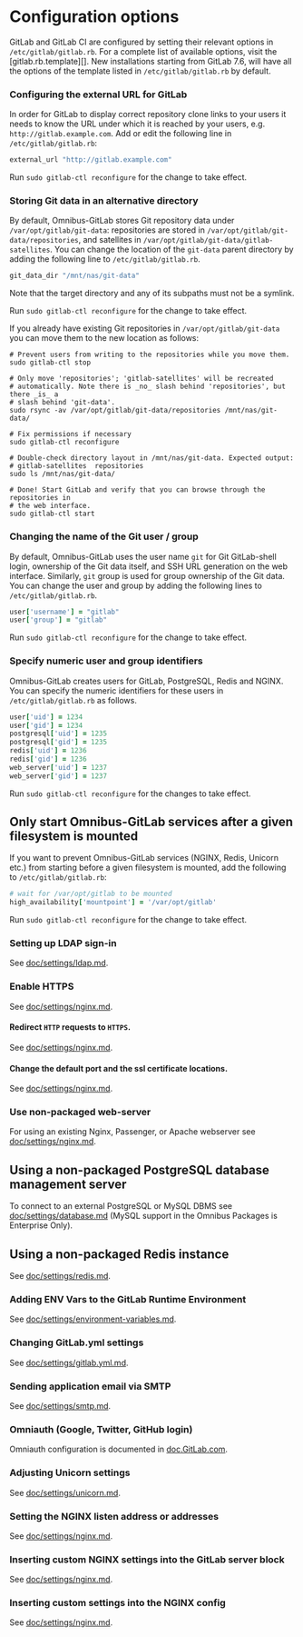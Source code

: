 # Configuration options

GitLab and GitLab CI are configured by setting their relevant options in
`/etc/gitlab/gitlab.rb`. For a complete list of available options, visit the
[gitlab.rb.template][]. New installations starting from GitLab 7.6, will have
all the options of the template listed in `/etc/gitlab/gitlab.rb` by default.


### Configuring the external URL for GitLab

In order for GitLab to display correct repository clone links to your users
it needs to know the URL under which it is reached by your users, e.g.
`http://gitlab.example.com`. Add or edit the following line in
`/etc/gitlab/gitlab.rb`:

```ruby
external_url "http://gitlab.example.com"
```

Run `sudo gitlab-ctl reconfigure` for the change to take effect.

### Storing Git data in an alternative directory

By default, Omnibus-GitLab stores Git repository data under
`/var/opt/gitlab/git-data`: repositories are stored in
`/var/opt/gitlab/git-data/repositories`, and satellites in
`/var/opt/gitlab/git-data/gitlab-satellites`.  You can change the location of
the `git-data` parent directory by adding the following line to
`/etc/gitlab/gitlab.rb`.

```ruby
git_data_dir "/mnt/nas/git-data"
```

Note that the target directory and any of its subpaths must not be a symlink.

Run `sudo gitlab-ctl reconfigure` for the change to take effect.

If you already have existing Git repositories in `/var/opt/gitlab/git-data` you
can move them to the new location as follows:

```shell
# Prevent users from writing to the repositories while you move them.
sudo gitlab-ctl stop

# Only move 'repositories'; 'gitlab-satellites' will be recreated
# automatically. Note there is _no_ slash behind 'repositories', but there _is_ a
# slash behind 'git-data'.
sudo rsync -av /var/opt/gitlab/git-data/repositories /mnt/nas/git-data/

# Fix permissions if necessary
sudo gitlab-ctl reconfigure

# Double-check directory layout in /mnt/nas/git-data. Expected output:
# gitlab-satellites  repositories
sudo ls /mnt/nas/git-data/

# Done! Start GitLab and verify that you can browse through the repositories in
# the web interface.
sudo gitlab-ctl start
```

### Changing the name of the Git user / group

By default, Omnibus-GitLab uses the user name `git` for Git GitLab-shell login,
ownership of the Git data itself, and SSH URL generation on the web interface.
Similarly, `git` group is used for group ownership of the Git data.  You can
change the user and group by adding the following lines to
`/etc/gitlab/gitlab.rb`.

```ruby
user['username'] = "gitlab"
user['group'] = "gitlab"
```

Run `sudo gitlab-ctl reconfigure` for the change to take effect.

### Specify numeric user and group identifiers

Omnibus-GitLab creates users for GitLab, PostgreSQL, Redis and NGINX. You can
specify the numeric identifiers for these users in `/etc/gitlab/gitlab.rb` as
follows.

```ruby
user['uid'] = 1234
user['gid'] = 1234
postgresql['uid'] = 1235
postgresql['gid'] = 1235
redis['uid'] = 1236
redis['gid'] = 1236
web_server['uid'] = 1237
web_server['gid'] = 1237
```

Run `sudo gitlab-ctl reconfigure` for the changes to take effect.

## Only start Omnibus-GitLab services after a given filesystem is mounted

If you want to prevent Omnibus-GitLab services (NGINX, Redis, Unicorn etc.)
from starting before a given filesystem is mounted, add the following to
`/etc/gitlab/gitlab.rb`:

```ruby
# wait for /var/opt/gitlab to be mounted
high_availability['mountpoint'] = '/var/opt/gitlab'
```

Run `sudo gitlab-ctl reconfigure` for the change to take effect.

### Setting up LDAP sign-in

See [doc/settings/ldap.md](ldap.md).

### Enable HTTPS

See [doc/settings/nginx.md](nginx.md#enable-https).

#### Redirect `HTTP` requests to `HTTPS`.

See [doc/settings/nginx.md](nginx.md#redirect-http-requests-to-https).

#### Change the default port and the ssl certificate locations.

See
[doc/settings/nginx.md](nginx.md#change-the-default-port-and-the-ssl-certificate-locations).

### Use non-packaged web-server

For using an existing Nginx, Passenger, or Apache webserver see [doc/settings/nginx.md](nginx.md#using-a-non-bundled-web-server).

## Using a non-packaged PostgreSQL database management server

To connect to an external PostgreSQL or MySQL DBMS see [doc/settings/database.md](database.md) (MySQL support in the Omnibus Packages is Enterprise Only).

## Using a non-packaged Redis instance

See [doc/settings/redis.md](redis.md).

### Adding ENV Vars to the GitLab Runtime Environment

See
[doc/settings/environment-variables.md](environment-variables.md).

### Changing GitLab.yml settings

See [doc/settings/gitlab.yml.md](gitlab.yml.md).

### Sending application email via SMTP

See [doc/settings/smtp.md](smtp.md).

### Omniauth (Google, Twitter, GitHub login)

Omniauth configuration is documented in
[doc.GitLab.com](http://doc.gitlab.com/ce/integration/omniauth.html).

### Adjusting Unicorn settings

See [doc/settings/unicorn.md](unicorn.md).

### Setting the NGINX listen address or addresses

See [doc/settings/nginx.md](nginx.md).

### Inserting custom NGINX settings into the GitLab server block

See [doc/settings/nginx.md](nginx.md).

### Inserting custom settings into the NGINX config

See [doc/settings/nginx.md](nginx.md).
